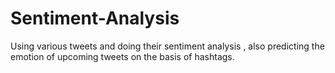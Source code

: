 # Sentiment-Analysis
Using various tweets and doing their sentiment analysis , also predicting the emotion of  upcoming tweets on the basis of hashtags. 
